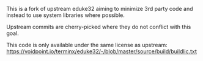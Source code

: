 This is a fork of upstream eduke32 aiming to minimize 3rd party
code and instead to use system libraries where possible.

Upstream commits are cherry-picked where they do not conflict
with this goal.

This code is only available under the same license as upstream:
https://voidpoint.io/terminx/eduke32/-/blob/master/source/build/buildlic.txt
